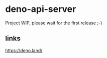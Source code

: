 # deno-api-server

Project WIP, please wait for the first release ;-)


## links
https://deno.land/
